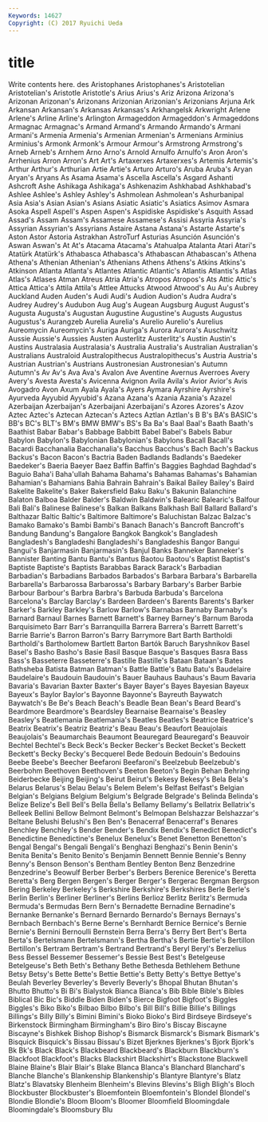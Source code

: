```yaml
---
Keywords: 14627 
Copyright: (C) 2017 Ryuichi Ueda
---
```


# title

Write contents here.
des Aristophanes Aristophanes's Aristotelian Aristotelian's Aristotle Aristotle's Arius
Arius's Ariz Arizona Arizona's Arizonan Arizonan's Arizonans Arizonian Arizonian's Arizonians
Arjuna Ark Arkansan Arkansan's Arkansas Arkansas's Arkhangelsk Arkwright Arlene Arlene's
Arline Arline's Arlington Armageddon Armageddon's Armageddons Armagnac Armagnac's Armand Armand's
Armando Armando's Armani Armani's Armenia Armenia's Armenian Armenian's Armenians Arminius
Arminius's Armonk Armonk's Armour Armour's Armstrong Armstrong's Arneb Arneb's Arnhem
Arno Arno's Arnold Arnulfo Arnulfo's Aron Aron's Arrhenius Arron Arron's
Art Art's Artaxerxes Artaxerxes's Artemis Artemis's Arthur Arthur's Arthurian Artie
Artie's Arturo Arturo's Aruba Aruba's Aryan Aryan's Aryans As Asama
Asama's Ascella Ascella's Asgard Ashanti Ashcroft Ashe Ashikaga Ashikaga's Ashkenazim
Ashkhabad Ashkhabad's Ashlee Ashlee's Ashley Ashley's Ashmolean Ashmolean's Ashurbanipal Asia
Asia's Asian Asian's Asians Asiatic Asiatic's Asiatics Asimov Asmara Asoka
Aspell Aspell's Aspen Aspen's Aspidiske Aspidiske's Asquith Assad Assad's Assam
Assam's Assamese Assamese's Assisi Assyria Assyria's Assyrian Assyrian's Assyrians Astaire
Astana Astana's Astarte Astarte's Aston Astor Astoria Astrakhan AstroTurf Asturias
Asunción Asunción's Aswan Aswan's At At's Atacama Atacama's Atahualpa Atalanta
Atari Atari's Atatürk Atatürk's Athabasca Athabasca's Athabascan Athabascan's Athena Athena's
Athenian Athenian's Athenians Athens Athens's Atkins Atkins's Atkinson Atlanta Atlanta's
Atlantes Atlantic Atlantic's Atlantis Atlantis's Atlas Atlas's Atlases Atman Atreus
Atria Atria's Atropos Atropos's Ats Attic Attic's Attica Attica's Attila
Attila's Attlee Attucks Atwood Atwood's Au Au's Aubrey Auckland Auden
Auden's Audi Audi's Audion Audion's Audra Audra's Audrey Audrey's Audubon
Aug Aug's Augean Augsburg August August's Augusta Augusta's Augustan Augustine
Augustine's Augusts Augustus Augustus's Aurangzeb Aurelia Aurelia's Aurelio Aurelio's Aurelius
Aureomycin Aureomycin's Auriga Auriga's Aurora Aurora's Auschwitz Aussie Aussie's Aussies
Austen Austerlitz Austerlitz's Austin Austin's Austins Australasia Australasia's Australia Australia's
Australian Australian's Australians Australoid Australopithecus Australopithecus's Austria Austria's Austrian Austrian's
Austrians Austronesian Austronesian's Autumn Autumn's Av Av's Ava Ava's Avalon
Ave Aventine Avernus Averroes Avery Avery's Avesta Avesta's Avicenna Avignon
Avila Avila's Avior Avior's Avis Avogadro Avon Axum Ayala Ayala's
Ayers Aymara Ayrshire Ayrshire's Ayurveda Ayyubid Ayyubid's Azana Azana's Azania
Azania's Azazel Azerbaijan Azerbaijan's Azerbaijani Azerbaijani's Azores Azores's Azov Aztec
Aztec's Aztecan Aztecan's Aztecs Aztlan Aztlan's B B's BA's BASIC's
BB's BC's BLT's BM's BMW BMW's BS's Ba Ba's Baal
Baal's Baath Baath's Baathist Babar Babar's Babbage Babbitt Babel Babel's
Babels Babur Babylon Babylon's Babylonian Babylonian's Babylons Bacall Bacall's Bacardi
Bacchanalia Bacchanalia's Bacchus Bacchus's Bach Bach's Backus Backus's Bacon Bacon's
Bactria Baden Badlands Badlands's Baedeker Baedeker's Baeria Baeyer Baez Baffin
Baffin's Baggies Baghdad Baghdad's Baguio Baha'i Baha'ullah Bahama Bahama's Bahamas
Bahamas's Bahamian Bahamian's Bahamians Bahia Bahrain Bahrain's Baikal Bailey Bailey's
Baird Bakelite Bakelite's Baker Bakersfield Baku Baku's Bakunin Balanchine Balaton
Balboa Balder Balder's Baldwin Baldwin's Balearic Balearic's Balfour Bali Bali's
Balinese Balinese's Balkan Balkans Balkhash Ball Ballard Ballard's Balthazar Baltic
Baltic's Baltimore Baltimore's Baluchistan Balzac Balzac's Bamako Bamako's Bambi Bambi's
Banach Banach's Bancroft Bancroft's Bandung Bandung's Bangalore Bangkok Bangkok's Bangladesh
Bangladesh's Bangladeshi Bangladeshi's Bangladeshis Bangor Bangui Bangui's Banjarmasin Banjarmasin's Banjul
Banks Banneker Banneker's Bannister Banting Bantu Bantu's Bantus Baotou Baotou's
Baptist Baptist's Baptiste Baptiste's Baptists Barabbas Barack Barack's Barbadian Barbadian's
Barbadians Barbados Barbados's Barbara Barbara's Barbarella Barbarella's Barbarossa Barbarossa's Barbary
Barbary's Barber Barbie Barbour Barbour's Barbra Barbra's Barbuda Barbuda's Barcelona
Barcelona's Barclay Barclay's Bardeen Bardeen's Barents Barents's Barker Barker's Barkley
Barkley's Barlow Barlow's Barnabas Barnaby Barnaby's Barnard Barnaul Barnes Barnett
Barnett's Barney Barney's Barnum Baroda Barquisimeto Barr Barr's Barranquilla Barrera
Barrera's Barrett Barrett's Barrie Barrie's Barron Barron's Barry Barrymore Bart
Barth Bartholdi Bartholdi's Bartholomew Bartlett Barton Bartók Baruch Baryshnikov Basel
Basel's Basho Basho's Basie Basil Basque Basque's Basques Basra Bass
Bass's Basseterre Basseterre's Bastille Bastille's Bataan Bataan's Bates Bathsheba Batista
Batman Batman's Battle Battle's Batu Batu's Baudelaire Baudelaire's Baudouin Baudouin's
Bauer Bauhaus Bauhaus's Baum Bavaria Bavaria's Bavarian Baxter Baxter's Bayer
Bayer's Bayes Bayesian Bayeux Bayeux's Baylor Baylor's Bayonne Bayonne's Bayreuth
Baywatch Baywatch's Be Be's Beach Beach's Beadle Bean Bean's Beard
Beard's Beardmore Beardmore's Beardsley Bearnaise Bearnaise's Beasley Beasley's Beatlemania Beatlemania's
Beatles Beatles's Beatrice Beatrice's Beatrix Beatrix's Beatriz Beatriz's Beau Beau's
Beaufort Beaujolais Beaujolais's Beaumarchais Beaumont Beauregard Beauregard's Beauvoir Bechtel Bechtel's
Beck Beck's Becker Becker's Becket Becket's Beckett Beckett's Becky Becky's
Becquerel Bede Bedouin Bedouin's Bedouins Beebe Beebe's Beecher Beefaroni Beefaroni's
Beelzebub Beelzebub's Beerbohm Beethoven Beethoven's Beeton Beeton's Begin Behan Behring
Beiderbecke Beijing Beijing's Beirut Beirut's Bekesy Bekesy's Bela Bela's Belarus
Belarus's Belau Belau's Belem Belem's Belfast Belfast's Belgian Belgian's Belgians
Belgium Belgium's Belgrade Belgrade's Belinda Belinda's Belize Belize's Bell Bell's
Bella Bella's Bellamy Bellamy's Bellatrix Bellatrix's Belleek Bellini Bellow Belmont
Belmont's Belmopan Belshazzar Belshazzar's Beltane Belushi Belushi's Ben Ben's Benacerraf
Benacerraf's Benares Benchley Benchley's Bender Bender's Bendix Bendix's Benedict Benedict's
Benedictine Benedictine's Benelux Benelux's Benet Benetton Benetton's Bengal Bengal's Bengali
Bengali's Benghazi Benghazi's Benin Benin's Benita Benita's Benito Benito's Benjamin
Bennett Bennie Bennie's Benny Benny's Benson Benson's Bentham Bentley Benton
Benz Benzedrine Benzedrine's Beowulf Berber Berber's Berbers Berenice Berenice's Beretta
Beretta's Berg Bergen Bergen's Berger Berger's Bergerac Bergman Bergson Bering
Berkeley Berkeley's Berkshire Berkshire's Berkshires Berle Berle's Berlin Berlin's Berliner
Berliner's Berlins Berlioz Berlitz Berlitz's Bermuda Bermuda's Bermudas Bern Bern's
Bernadette Bernadine Bernadine's Bernanke Bernanke's Bernard Bernardo Bernardo's Bernays Bernays's
Bernbach Bernbach's Berne Berne's Bernhardt Bernice Bernice's Bernie Bernie's Bernini
Bernoulli Bernstein Berra Berra's Berry Bert Bert's Berta Berta's Bertelsmann
Bertelsmann's Bertha Bertha's Bertie Bertie's Bertillon Bertillon's Bertram Bertram's Bertrand
Bertrand's Beryl Beryl's Berzelius Bess Bessel Bessemer Bessemer's Bessie Best
Best's Betelgeuse Betelgeuse's Beth Beth's Bethany Bethe Bethesda Bethlehem Bethune
Betsy Betsy's Bette Bette's Bettie Bettie's Betty Betty's Bettye Bettye's
Beulah Beverley Beverley's Beverly Beverly's Bhopal Bhutan Bhutan's Bhutto Bhutto's
Bi Bi's Bialystok Bianca Bianca's Bib Bible Bible's Bibles Biblical
Bic Bic's Biddle Biden Biden's Bierce Bigfoot Bigfoot's Biggles Biggles's
Biko Biko's Bilbao Bilbo Bilbo's Bill Bill's Billie Billie's Billings
Billings's Billy Billy's Bimini Bimini's Bioko Bioko's Bird Birdseye Birdseye's
Birkenstock Birmingham Birmingham's Biro Biro's Biscay Biscayne Biscayne's Bishkek Bishop
Bishop's Bismarck Bismarck's Bismark Bismark's Bisquick Bisquick's Bissau Bissau's Bizet
Bjerknes Bjerknes's Bjork Bjork's Bk Bk's Black Black's Blackbeard Blackbeard's
Blackburn Blackburn's Blackfoot Blackfoot's Blacks Blackshirt Blackshirt's Blackstone Blackwell Blaine
Blaine's Blair Blair's Blake Blanca Blanca's Blanchard Blanchard's Blanche Blanche's
Blankenship Blankenship's Blantyre Blantyre's Blatz Blatz's Blavatsky Blenheim Blenheim's Blevins
Blevins's Bligh Bligh's Bloch Blockbuster Blockbuster's Bloemfontein Bloemfontein's Blondel Blondel's
Blondie Blondie's Bloom Bloom's Bloomer Bloomfield Bloomingdale Bloomingdale's Bloomsbury Blu
